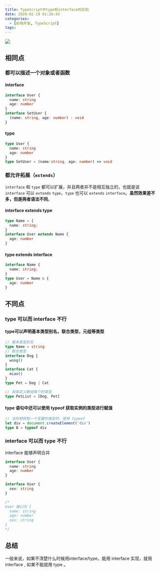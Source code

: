 ```yaml
---
title: TypeScript中type和interface的区别
date: 2020-02-19 01:26:43
categories:
  - [前端开发, TypeScript]
tags:
---
```


![](https://i.loli.net/2020/02/19/MIStsCk9XxZgv3G.png)

<!--more-->

## 相同点

### 都可以描述一个对象或者函数

#### interface

```ts
interface User {
  name: string
  age: number
}
interface SetUser {
  (name: string, age: number) : void
}
```

#### type

```ts
type User {
  name: string
  age: number
}
type SetUser = (name:string, age: number) => void
```

### 都允许拓展（`extends`）

`interface` 和 `type` 都可以扩展，并且两者并不是相互独立的，也就是说 `interface` 可以 `extends` `type`，`type` 也可以 `extends` `interface`。**虽然效果差不多，但是两者语法不同**。

#### interface extends type

```ts
type Name = {
  name: string;
}
interface User extends Name {
  age: number
}
```

#### type extends interface

```ts
interface Name {
  name: string;
}
type User = Name & {
  age: number
}
```

## 不同点

### type 可以而 interface 不行

#### type可以声明基本类型别名，联合类型，元组等类型

```ts
// 基本类型别名
type Name = string
// 联合类型
interface Dog {
  wong()
}
interface Cat {
  miao()
}
type Pet = Dog | Cat

// 具体定义数组每个的类型
type PetList = [Dog, Pet]
```

#### type 语句中还可以使用 typeof 获取实例的类型进行赋值

```ts
// 当你想获取一个变量的类型时，使用 typeof
let div = document.createElement('div')
type B = typeof div
```

### interface 可以而 type 不行

interface 能够声明合并

```ts
interface User {
  name: string
  age: number
}

interface User {
  sex: string
}

/*
User 接口为 {
  name: string
  age: number
  sex: string
}
*/
```

## 总结

一般来说，如果不清楚什么时候用interface/type，能用 interface 实现，就用 interface , 如果不能就用 type 。
